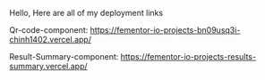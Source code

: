 Hello, Here are all of my deployment links

Qr-code-component: https://fementor-io-projects-bn09usq3i-chinh1402.vercel.app/

Result-Summary-component: https://fementor-io-projects-results-summary.vercel.app/
